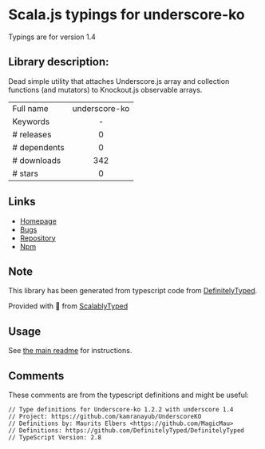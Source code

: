 
# Scala.js typings for underscore-ko

Typings are for version 1.4

## Library description:
Dead simple utility that attaches Underscore.js array and collection functions (and mutators) to Knockout.js observable arrays.

|                    |                 |
| ------------------ | :-------------: |
| Full name          | underscore-ko |
| Keywords           | - |
| # releases         | 0 |
| # dependents       | 0 |
| # downloads        | 342 |
| # stars            | 0 |

## Links
- [Homepage](https://github.com/kamranayub/UnderscoreKO)
- [Bugs](https://github.com/kamranayub/UnderscoreKO/issues)
- [Repository](https://github.com/kamranayub/UnderscoreKO)
- [Npm](https://www.npmjs.com/package/underscore-ko)
    


## Note
This library has been generated from typescript code from [DefinitelyTyped](https://definitelytyped.org).

Provided with :purple_heart: from [ScalablyTyped](https://github.com/oyvindberg/ScalablyTyped)

## Usage
See [the main readme](../../readme.md) for instructions.

## Comments

These comments are from the typescript definitions and might be useful:
```
// Type definitions for Underscore-ko 1.2.2 with underscore 1.4
// Project: https://github.com/kamranayub/UnderscoreKO
// Definitions by: Maurits Elbers <https://github.com/MagicMau>
// Definitions: https://github.com/DefinitelyTyped/DefinitelyTyped
// TypeScript Version: 2.8

```


